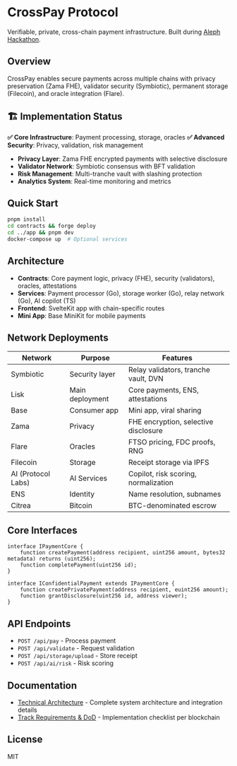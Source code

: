 # CrossPay Protocol

Verifiable, private, cross-chain payment infrastructure.
Built during [Aleph Hackathon](https://dorahacks.io/hackathon/aleph-hackathon/detail).

## Overview

CrossPay enables secure payments across multiple chains with privacy preservation (Zama FHE), validator security (Symbiotic), permanent storage (Filecoin), and oracle integration (Flare).

## 🏗️ Implementation Status

**✅ Core Infrastructure**: Payment processing, storage, oracles
**✅ Advanced Security**: Privacy, validation, risk management
- **Privacy Layer**: Zama FHE encrypted payments with selective disclosure
- **Validator Network**: Symbiotic consensus with BFT validation
- **Risk Management**: Multi-tranche vault with slashing protection
- **Analytics System**: Real-time monitoring and metrics

## Quick Start

```bash
pnpm install
cd contracts && forge deploy
cd ../app && pnpm dev
docker-compose up  # Optional services
```

## Architecture

- **Contracts**: Core payment logic, privacy (FHE), security (validators), oracles, attestations
- **Services**: Payment processor (Go), storage worker (Go), relay network (Go), AI copilot (TS)
- **Frontend**: SvelteKit app with chain-specific routes
- **Mini App**: Base MiniKit for mobile payments

## Network Deployments

| Network | Purpose | Features |
|---------|---------|----------|
| Symbiotic | Security layer | Relay validators, tranche vault, DVN |
| Lisk | Main deployment | Core payments, ENS, attestations |
| Base | Consumer app | Mini app, viral sharing |
| Zama | Privacy | FHE encryption, selective disclosure |
| Flare | Oracles | FTSO pricing, FDC proofs, RNG |
| Filecoin | Storage | Receipt storage via IPFS |
| AI (Protocol Labs) | AI Services | Copilot, risk scoring, normalization |
| ENS | Identity | Name resolution, subnames |
| Citrea | Bitcoin | BTC-denominated escrow |

## Core Interfaces

```solidity
interface IPaymentCore {
    function createPayment(address recipient, uint256 amount, bytes32 metadata) returns (uint256);
    function completePayment(uint256 id);
}

interface IConfidentialPayment extends IPaymentCore {
    function createPrivatePayment(address recipient, euint256 amount);
    function grantDisclosure(uint256 id, address viewer);
}
```

## API Endpoints

- `POST /api/pay` - Process payment
- `POST /api/validate` - Request validation
- `POST /api/storage/upload` - Store receipt
- `POST /api/ai/risk` - Risk scoring

## Documentation

- [Technical Architecture](./docs/ARCHITECTURE.md) - Complete system architecture and integration details
- [Track Requirements & DoD](./docs/DoD.md) - Implementation checklist per blockchain

## License

MIT
